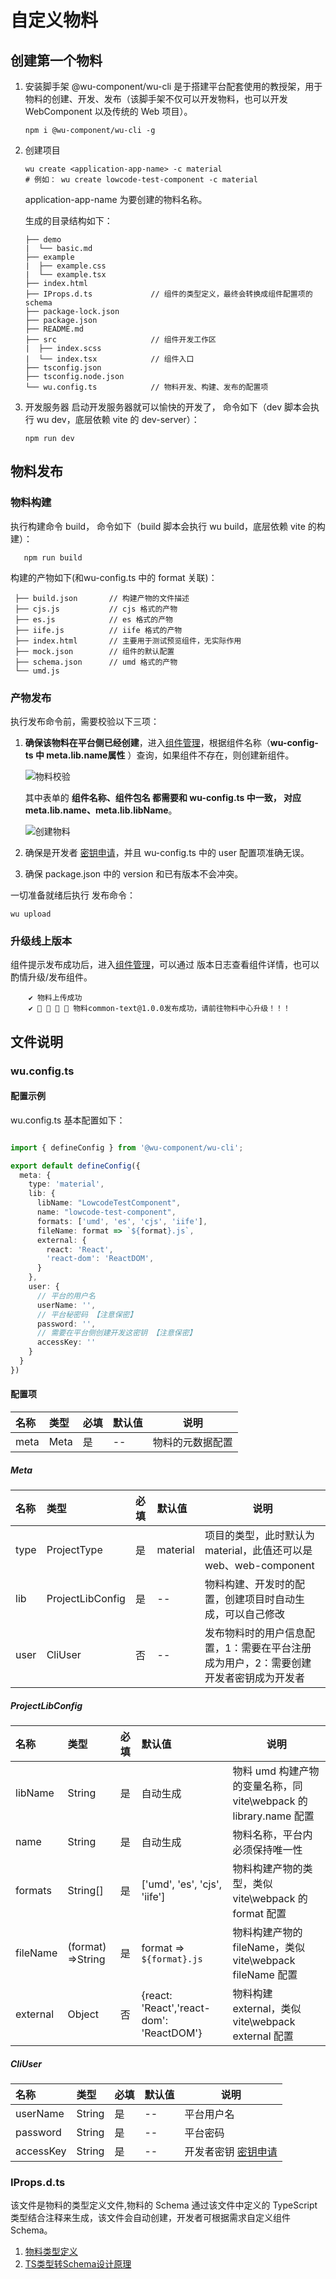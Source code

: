 # 自定义物料

## 创建第一个物料

1. 安装脚手架
   @wu-component/wu-cli 是于搭建平台配套使用的教授架，用于物料的创建、开发、发布（该脚手架不仅可以开发物料，也可以开发 WebComponent 以及传统的 Web 项目）。
   ```
   npm i @wu-component/wu-cli -g
   ```

2. 创建项目
   ```
   wu create <application-app-name> -c material
   # 例如： wu create lowcode-test-component -c material
   ```
   application-app-name 为要创建的物料名称。
   
   生成的目录结构如下：

   ```
   ├── demo                   
   |  └── basic.md
   ├── example
   |  ├── example.css
   |  └── example.tsx
   ├── index.html
   ├── IProps.d.ts             // 组件的类型定义，最终会转换成组件配置项的 schema 
   ├── package-lock.json
   ├── package.json
   ├── README.md
   ├── src                     // 组件开发工作区
   |  ├── index.scss           
   |  └── index.tsx            // 组件入口
   ├── tsconfig.json
   ├── tsconfig.node.json
   └── wu.config.ts            // 物料开发、构建、发布的配置项
   ``` 

3. 开发服务器
   启动开发服务器就可以愉快的开发了， 命令如下（dev 脚本会执行 wu dev，底层依赖 vite 的 dev-server）：
   ```
   npm run dev
   ```

## 物料发布

### 物料构建

执行构建命令 build， 命令如下（build 脚本会执行 wu build，底层依赖 vite 的构建）：

```
   npm run build
```

构建的产物如下(和wu-config.ts 中的 format 关联)：


```
 ├── build.json       // 构建产物的文件描述
 ├── cjs.js           // cjs 格式的产物
 ├── es.js            // es 格式的产物
 ├── iife.js          // iife 格式的产物
 ├── index.html       // 主要用于测试预览组件，无实际作用
 ├── mock.json        // 组件的默认配置
 ├── schema.json      // umd 格式的产物
 └── umd.js
```

### 产物发布

执行发布命令前，需要校验以下三项：

 1. **确保该物料在平台侧已经创建**，进入[组件管理](https://static-cdn.ry-ltd.site/lowcode-center-web/#/atomManagement/componentManage/list)，根据组件名称（**wu-config-ts 中 meta.lib.name属性** ）查询，如果组件不存在，则创建新组件。
     
      ![物料校验](../images/meterial/mater-create-query.png)
   
      其中表单的 **组件名称、组件包名 都需要和 wu-config.ts 中一致， 对应 meta.lib.name、meta.lib.libName**。
   
      ![创建物料](../images/meterial/create-metrial.png)

2. 确保是开发者 [密钥申请](/guide/operation/access)，并且 wu-config.ts 中的 user 配置项准确无误。
3. 确保 package.json 中的 version 和已有版本不会冲突。

一切准备就绪后执行 发布命令：

```
wu upload
```

### 升级线上版本

组件提示发布成功后，进入[组件管理](https://static-cdn.ry-ltd.site/lowcode-center-web/#/atomManagement/componentManage/list)，可以通过 版本日志查看组件详情，也可以酌情升级/发布组件。
```
    ✔ 物料上传成功
    ✔ 🎉 🎉 🎉 🎉 物料common-text@1.0.0发布成功，请前往物料中心升级！！！
```

## 文件说明

### wu.config.ts

#### 配置示例

wu.config.ts 基本配置如下：

```ts

import { defineConfig } from '@wu-component/wu-cli';

export default defineConfig({
  meta: {
    type: 'material',
    lib: {
      libName: "LowcodeTestComponent",
      name: "lowcode-test-component",
      formats: ['umd', 'es', 'cjs', 'iife'],
      fileName: format => `${format}.js`,
      external: {
        react: 'React',
        'react-dom': 'ReactDOM',
      }
    },
    user: {
      // 平台的用户名
      userName: '',
      // 平台秘密码 【注意保密】
      password: '',
      // 需要在平台侧创建开发这密钥 【注意保密】
      accessKey: ''
    }
  }
})
```

#### 配置项

| 名称   | 类型   | 必填 | 默认值 | 说明       |
|:-----|:-----|:---|:----|----------|
| meta | Meta | 是  | --  | 物料的元数据配置 |

##### Meta

| 名称   | 类型               | 必填 | 默认值      | 说明                                            |
|:-----|:-----------------|:---|:---------|-----------------------------------------------|
| type | ProjectType      | 是  | material | 项目的类型，此时默认为 material，此值还可以是 web、web-component |
| lib  | ProjectLibConfig | 是  | --       | 物料构建、开发时的配置，创建项目时自动生成，可以自己修改                  |
| user | CliUser          | 否  | --       | 发布物料时的用户信息配置，1：需要在平台注册成为用户，2：需要创建开发者密钥成为开发者   |


#####  ProjectLibConfig

| 名称       | 类型                | 必填 | 默认值                                      | 说明                                                |
|:---------|:------------------|:---|:-----------------------------------------|---------------------------------------------------|
| libName  | String            | 是  | 自动生成                                     | 物料 umd 构建产物的变量名称，同 vite\webpack 的 library.name 配置 |
| name     | String            | 是  | 自动生成                                     | 物料名称，平台内必须保持唯一性                                   |
| formats  | String[]          | 是  | ['umd', 'es', 'cjs', 'iife']             | 物料构建产物的类型，类似 vite\webpack 的format 配置              |
| fileName | (format) =>String | 是  | format => `${format}.js`                 | 物料构建产物的fileName，类似 vite\webpack fileName 配置       |
| external | Object            | 否  | {react: 'React','react-dom': 'ReactDOM'} | 物料构建 external，类似 vite\webpack external 配置         |

#####  CliUser

| 名称        | 类型     | 必填 | 默认值 | 说明                                   |
|:----------|:-------|:---|:----|--------------------------------------|
| userName  | String | 是  | --  | 平台用户名                                |
| password  | String | 是  | --  | 平台密码                                 |
| accessKey | String | 是  | --  | 开发者密钥 [密钥申请](/guide/operation/access) |


### IProps.d.ts

该文件是物料的类型定义文件,物料的 Schema 通过该文件中定义的 TypeScript 类型结合注释来生成，该文件会自动创建，开发者可根据需求自定义组件 Schema。

1. [物料类型定义](/guide/use/Schema定义) 
2. [TS类型转Schema设计原理](/guide/framework/type-to-ast) 
